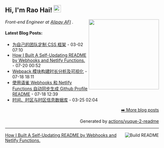 <h2>Hi, I'm Rao Hai! <img src="https://github.githubassets.com/images/mona-whisper.gif" height="24" /></h2>
<img align='right' src="https://media.giphy.com/media/836HiJc7pgzy8iNXCn/giphy.gif" width="230" />
<p><em>Front-end Engineer at <a href="https://afi.team/team/">Alipay AFI</a> . </em>

<h4> Latest Blog Posts: </h4>

  - [为自己的团队定制 CSS 框架](https://yuque.com/luchen/buzhou/bs9tzt) - 03-02 07:10
  - [How I Built A Self-Updating README by Webhooks and Netlify Functions.](https://yuque.com/luchen/buzhou/hga8n6) - 07-20 00:52
  - [Webpack 模块构建时长分析及可视化](https://yuque.com/luchen/buzhou/erq3gp) - 07-18 18:11
  - [使用语雀 Webhooks 和 Netlify Functions 自动同步生成 Github Profile README](https://yuque.com/luchen/buzhou/qqi7hq) - 07-18 12:39
  - [时间、时区与时区信息数据库](https://yuque.com/luchen/buzhou/kr0rc3) - 03-25 02:04

<p align="right"><a href="https://www.yuque.com/luchen/buzhou">➡️ More blog posts</a></p>
<p align="right">
  Generated by
  <a href="https://github.com/marketplace/actions/yuque-to-readme">actions/yuque-2-readme</a>
</p>

-----
<a href="https://github.com/RaoHai/RaoHai/workflows">
<img align="right" alt="Build README" src="https://github.com/RaoHai/RaoHai/workflows/yuque/badge.svg?branch=master" />
</a>
<a  href="https://github.com/RaoHai/RaoHai/blob/master/How-I-Built-A-Self-Updating-README-by-Webhooks-and-Netlify-Functions.md">
How I Built A Self-Updating README by Webhooks and Netlify Functions.
</a>
